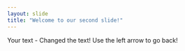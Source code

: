 ```yaml
---
layout: slide
title: "Welcome to our second slide!"
---
```

Your text - Changed the text!
Use the left arrow to go back!
